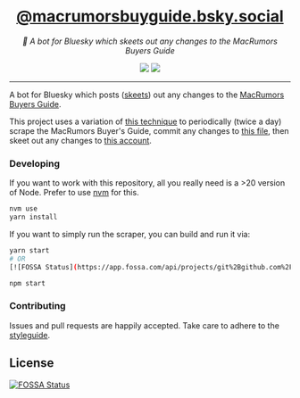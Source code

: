 <div align="center" margin="0 auto 20px">
  <h1><a href="https://bsky.app/profile/macrumorsbuyguide.bsky.social" target="_blank">@macrumorsbuyguide.bsky.social</a></h1>
  <p style="font-style: italic;">🦋 A bot for Bluesky which skeets out any changes to the MacRumors Buyers Guide</p>
  <div>
    <a href="https://app.fossa.com/projects/git%2Bgithub.com%2Fhimynameisdave%2Fmacrumors-buyersguide-bksy?ref=badge_shield&issueType=license" alt="FOSSA Status"><img src="https://app.fossa.com/api/projects/git%2Bgithub.com%2Fhimynameisdave%2Fmacrumors-buyersguide-bksy.svg?type=shield&issueType=license"/></a>
    <a href="https://app.fossa.com/projects/git%2Bgithub.com%2Fhimynameisdave%2Fmacrumors-buyersguide-bksy?ref=badge_shield&issueType=security" alt="FOSSA Status"><img src="https://app.fossa.com/api/projects/git%2Bgithub.com%2Fhimynameisdave%2Fmacrumors-buyersguide-bksy.svg?type=shield&issueType=security"/></a>
  </div>
</div>

---

A bot for Bluesky which posts ([skeets](https://www.theverge.com/2023/4/27/23701551/bluesky-skeets-now)) out any changes to the [MacRumors Buyers Guide](https://buyersguide.macrumors.com/).

This project uses a variation of [this technique](https://simonwillison.net/2020/Oct/9/git-scraping/) to periodically (twice a day) scrape the MacRumors Buyer's Guide, commit any changes to [this file](https://github.com/himynameisdave/macrumors-buyersguide-bksy/blob/main/buyers-guide.json), then skeet out any changes to [this account](https://bsky.app/profile/macrumorsbuyguide.bsky.social).

### Developing

If you want to work with this repository, all you really need is a >20 version of Node. Prefer to use [nvm](https://github.com/nvm-sh/nvm) for this.

```bash
nvm use
yarn install
```

If you want to simply run the scraper, you can build and run it via:

```bash
yarn start
# OR
[![FOSSA Status](https://app.fossa.com/api/projects/git%2Bgithub.com%2Fhimynameisdave%2Fmacrumors-buyersguide-bksy.svg?type=shield)](https://app.fossa.com/projects/git%2Bgithub.com%2Fhimynameisdave%2Fmacrumors-buyersguide-bksy?ref=badge_shield)

npm start
```

### Contributing

Issues and pull requests are happily accepted. Take care to adhere to the [styleguide](https://github.com/himynameisdave/eslint-config-himynameisdave).


## License
[![FOSSA Status](https://app.fossa.com/api/projects/git%2Bgithub.com%2Fhimynameisdave%2Fmacrumors-buyersguide-bksy.svg?type=large)](https://app.fossa.com/projects/git%2Bgithub.com%2Fhimynameisdave%2Fmacrumors-buyersguide-bksy?ref=badge_large)